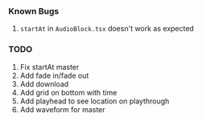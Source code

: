 ### Known Bugs

1. `startAt` in `AudioBlock.tsx` doesn't work as expected

### TODO

1. Fix startAt master
2. Add fade in/fade out
3. Add download
4. Add grid on bottom with time
5. Add playhead to see location on playthrough
6. Add waveform for master